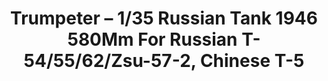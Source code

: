 ---
layout: product
title: "Trumpeter – 1/35 Russian Tank 1946 580Mm For Russian T-54/55/62/Zsu-57-2, Chinese T-5"
price: "1900" 
desc: "N/A"
img_path: "/assets/img/TRU02035.jpg"
brand: "N/A"
available: false
special_offer: false
new: false
soon: false
cat: "010000"
subcat: "013400"
subsubcat: "0N/A"
sifra: "TRU02035"
popular: false
---